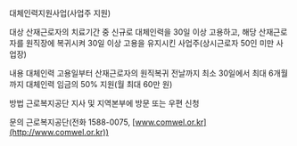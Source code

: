 대체인력지원사업(사업주 지원)

대상
산재근로자의 치료기간 중 신규로 대체인력을 30일 이상 고용하고, 해당 산재근로자를 원직장에 복귀시켜 30일 이상 고용을 유지시킨 사업주(상시근로자 50인 미만 사업장)

내용
대체인력 고용일부터 산재근로자의 원직복귀 전날까지 최소 30일에서 최대 6개월까지 대체인력 임금의 50% 지원(월 최대 60만 원)

방법
근로복지공단 지사 및 지역본부에 방문 또는 우편 신청

문의
근로복지공단(전화 1588-0075, [www.comwel.or.kr](http://www.comwel.or.kr))
